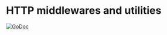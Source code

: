 # HTTP middlewares and utilities

[![GoDoc](https://godoc.org/github.com/go-libs/http?status.svg)](https://godoc.org/github.com/go-libs/http)

